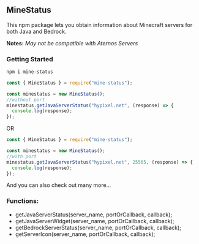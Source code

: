 ## MineStatus

This npm package lets you obtain information about Minecraft servers for both Java and Bedrock.

**Notes:** *May not be compatible with Aternos Servers*

### Getting Started

```bash
npm i mine-status
```

```javascript
const { MineStatus } = require("mine-status");

const minestatus = new MineStatus();
//without port
minestatus.getJavaServerStatus("hypixel.net", (response) => {
  console.log(response);
});
```

OR

```javascript
const { MineStatus } = require("mine-status");

const minestatus = new MineStatus();
//with port
minestatus.getJavaServerStatus("hypixel.net", 25565, (response) => {
  console.log(response);
});
```

And you can also check out many more...

### Functions:

- getJavaServerStatus(server_name, portOrCallback, callback);
- getJavaServerWidget(server_name, portOrCallback, callback);
- getBedrockServerStatus(server_name, portOrCallback, callback);
- getServerIcon(server_name, portOrCallback, callback);